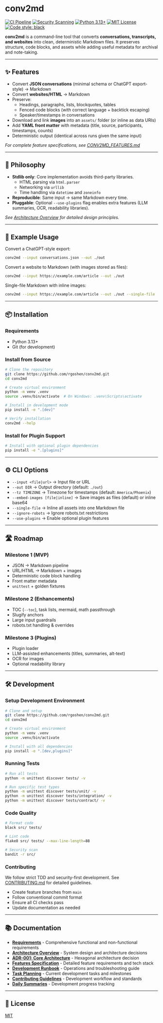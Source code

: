 # conv2md

[![CI Pipeline](https://github.com/rgoshen/conv2md/actions/workflows/ci.yml/badge.svg)](https://github.com/rgoshen/conv2md/actions/workflows/ci.yml)
[![Security Scanning](https://github.com/rgoshen/conv2md/actions/workflows/security.yml/badge.svg)](https://github.com/rgoshen/conv2md/actions/workflows/security.yml)
[![Python 3.13+](https://img.shields.io/badge/python-3.13%2B-blue.svg)](https://www.python.org/downloads/)
[![MIT License](https://img.shields.io/badge/license-MIT-green.svg)](LICENSE)
[![Code style: black](https://img.shields.io/badge/code%20style-black-000000.svg)](https://github.com/psf/black)

**conv2md** is a command-line tool that converts **conversations, transcripts, and websites** into clean, deterministic Markdown files.
It preserves structure, code blocks, and assets while adding useful metadata for archival and note-taking.

---

## ✨ Features

- Convert **JSON conversations** (minimal schema or ChatGPT export-style) → Markdown
- Convert **websites/HTML** → Markdown
- Preserve:
  - Headings, paragraphs, lists, blockquotes, tables
  - Fenced code blocks (with correct language + backtick escaping)
  - Speaker/timestamps in conversations
- Download and link **images** into an `assets/` folder (or inline as data URIs)
- Add **YAML front matter** with metadata (title, source, participants, timestamps, counts)
- Deterministic output (identical across runs given the same input)

*For complete feature specifications, see [CONV2MD_FEATURES.md](docs/features/CONV2MD_FEATURES.md)*

---

## 🚀 Philosophy

- **Stdlib only**: Core implementation avoids third-party libraries.
  - HTML parsing via `html.parser`
  - Networking via `urllib`
  - Time handling via `datetime` and `zoneinfo`
- **Reproducible**: Same input → same Markdown every time.
- **Pluggable**: Optional `--use-plugins` flag enables extra features (LLM summaries, OCR, readability libraries).

*See [Architecture Overview](docs/architecture/overview.md) for detailed design principles.*

---

## 📂 Example Usage

Convert a ChatGPT-style export:

```bash
conv2md --input conversations.json --out ./out
```

Convert a website to Markdown (with images stored as files):

```bash
conv2md --input https://example.com/article --out ./out
```

Single-file Markdown with inline images:

```bash
conv2md --input https://example.com/article --out ./out --single-file
```

---

## 📦 Installation

### Requirements
- Python 3.13+
- Git (for development)

### Install from Source
```bash
# Clone the repository
git clone https://github.com/rgoshen/conv2md.git
cd conv2md

# Create virtual environment
python -m venv .venv
source .venv/bin/activate  # On Windows: .venv\Scripts\activate

# Install in development mode
pip install -e ".[dev]"

# Verify installation
conv2md --help
```

### Install for Plugin Support
```bash
# Install with optional plugin dependencies
pip install -e ".[plugins]"
```

---

## ⚙️ CLI Options

- `--input <file|url>` → Input file or URL
- `--out DIR` → Output directory (default: `./out`)
- `--tz TIMEZONE` → Timezone for timestamps (default: `America/Phoenix`)
- `--embed-images [file|inline]` → Save images as files (default) or inline base64
- `--single-file` → Inline all assets into one Markdown file
- `--ignore-robots` → Ignore robots.txt restrictions
- `--use-plugins` → Enable optional plugin features

---

## 🛣️ Roadmap

### Milestone 1 (MVP)

- JSON → Markdown pipeline
- URL/HTML → Markdown + images
- Deterministic code block handling
- Front matter metadata
- `unittest` + golden fixtures

### Milestone 2 (Enhancements)

- TOC (`--toc`), task lists, mermaid, math passthrough
- Slugify anchors
- Large input guardrails
- robots.txt handling & overrides

### Milestone 3 (Plugins)

- Plugin loader
- LLM-assisted enhancements (titles, summaries, alt-text)
- OCR for images
- Optional readability library

---

## 🛠️ Development

### Setup Development Environment
```bash
# Clone and setup
git clone https://github.com/rgoshen/conv2md.git
cd conv2md

# Create virtual environment  
python -m venv .venv
source .venv/bin/activate

# Install with all dependencies
pip install -e ".[dev,plugins]"
```

### Running Tests
```bash
# Run all tests
python -m unittest discover tests/ -v

# Run specific test types
python -m unittest discover tests/unit/ -v
python -m unittest discover tests/integration/ -v
python -m unittest discover tests/contract/ -v
```

### Code Quality
```bash
# Format code
black src/ tests/

# Lint code  
flake8 src/ tests/ --max-line-length=88

# Security scan
bandit -r src/
```

### Contributing
We follow strict TDD and security-first development. See [CONTRIBUTING.md](CONTRIBUTING.md) for detailed guidelines.

- Create feature branches from `main`
- Follow conventional commit format
- Ensure all CI checks pass
- Update documentation as needed

---

## 📚 Documentation

- **[Requirements](docs/requirements/requirements.md)** - Comprehensive functional and non-functional requirements
- **[Architecture Overview](docs/architecture/overview.md)** - System design and architecture decisions  
- **[ADR-001: Core Architecture](docs/decisions/ADR-001-core-architecture.md)** - Hexagonal architecture decision
- **[Features Specification](docs/features/CONV2MD_FEATURES.md)** - Detailed feature requirements and tech stack
- **[Development Runbook](docs/runbook.md)** - Operations and troubleshooting guide
- **[Task Planning](todo.md)** - Current development tasks and milestones
- **[Contributing Guidelines](CONTRIBUTING.md)** - Development workflow and standards
- **[Daily Summaries](summary/)** - Development progress tracking

---

## 📜 License

[MIT](LICENSE)
